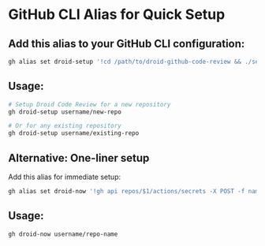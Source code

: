 # GitHub CLI Alias for Quick Setup

## Add this alias to your GitHub CLI configuration:

```bash
gh alias set droid-setup '!cd /path/to/droid-github-code-review && ./setup-new-repo.sh $1'
```

## Usage:

```bash
# Setup Droid Code Review for a new repository
gh droid-setup username/new-repo

# Or for any existing repository
gh droid-setup username/existing-repo
```

## Alternative: One-liner setup

Add this alias for immediate setup:

```bash
gh alias set droid-now '!gh api repos/$1/actions/secrets -X POST -f name=FACTORY_API_KEY -f value=fk-AQr6eRn0NTIukhPoKCKs-jRjP8iRzbAE84n3kca7fjVvSKEbUh5zcpjsn8GLR84Y && gh api repos/$1/actions/secrets -X POST -f name=MODEL_API_KEY -f value=a3f8b640904d4171a84741716caae8b8.ZLRVSKDANWOsvGHB && gh api repos/$1/actions/variables -X POST -f name=DROID_INSTALLER_SHA256 -f value=e31357edcacd7434670621617a0d327ada7491f2d4ca40e3cac3829c388fad9a && curl -fsSL https://raw.githubusercontent.com/tgerighty/droid-github-code-review/main/droid-code-review.yaml | gh api repos/$1/contents/.github/workflows/droid-code-review.yaml --input - -X PUT -f message="Add Droid Code Review workflow"'
```

## Usage:

```bash
gh droid-now username/repo-name
```
